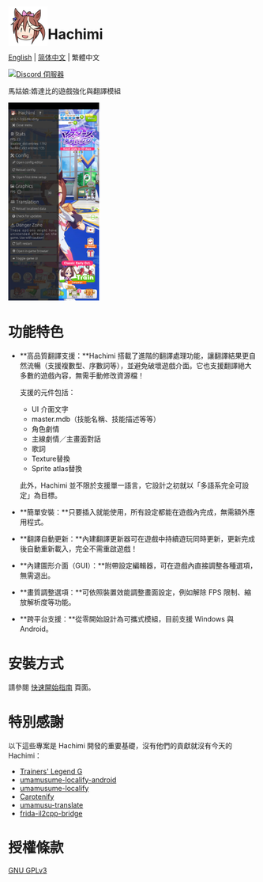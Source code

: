 <img align="left" width="80" height="80" src="assets/icon.png">

# Hachimi

[English](README.md) | [简体中文](README-zh_cn.md) | 繁體中文

[![Discord 伺服器](https://dcbadge.limes.pink/api/server/https://discord.gg/BVEt5FcxEn)](https://discord.gg/BVEt5FcxEn)

馬姑娘:媠達比的遊戲強化與翻譯模組

<img height="400" src="assets/screenshot.jpg">

# 功能特色
- **高品質翻譯支援：**Hachimi 搭載了進階的翻譯處理功能，讓翻譯結果更自然流暢（支援複數型、序數詞等），並避免破壞遊戲介面。它也支援翻譯絕大多數的遊戲內容，無需手動修改資源檔！

    支援的元件包括：
    - UI 介面文字
    - master.mdb（技能名稱、技能描述等等）
    - 角色劇情
    - 主線劇情／主畫面對話
    - 歌詞
    - Texture替換
    - Sprite atlas替換

    此外，Hachimi 並不限於支援單一語言，它設計之初就以「多語系完全可設定」為目標。

- **簡單安裝：**只要插入就能使用，所有設定都能在遊戲內完成，無需額外應用程式。
- **翻譯自動更新：**內建翻譯更新器可在遊戲中持續遊玩同時更新，更新完成後自動重新載入，完全不需重啟遊戲！
- **內建圖形介面（GUI）：**附帶設定編輯器，可在遊戲內直接調整各種選項，無需退出。
- **畫質調整選項：**可依照裝置效能調整畫面設定，例如解除 FPS 限制、縮放解析度等功能。
- **跨平台支援：**從零開始設計為可攜式模組，目前支援 Windows 與 Android。

# 安裝方式
請參閱 [快速開始指南](https://hachimi.leadrdrk.com/zh-tw/docs/hachimi/getting-started.html) 頁面。

# 特別感謝
以下這些專案是 Hachimi 開發的重要基礎，沒有他們的貢獻就沒有今天的 Hachimi：

- [Trainers' Legend G](https://github.com/MinamiChiwa/Trainers-Legend-G)
- [umamusume-localify-android](https://github.com/Kimjio/umamusume-localify-android)
- [umamusume-localify](https://github.com/GEEKiDoS/umamusume-localify)
- [Carotenify](https://github.com/KevinVG207/Uma-Carotenify)
- [umamusu-translate](https://github.com/noccu/umamusu-translate)
- [frida-il2cpp-bridge](https://github.com/vfsfitvnm/frida-il2cpp-bridge)

# 授權條款
[GNU GPLv3](LICENSE)